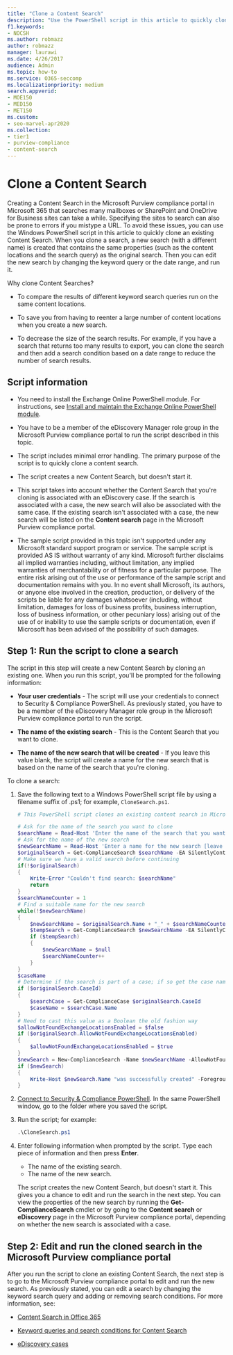 ```yaml
---
title: "Clone a Content Search"
description: "Use the PowerShell script in this article to quickly clone an existing Content Search in the Microsoft Purview compliance portal in Microsoft 365."
f1.keywords:
- NOCSH
ms.author: robmazz
author: robmazz
manager: laurawi
ms.date: 4/26/2017
audience: Admin
ms.topic: how-to
ms.service: O365-seccomp
ms.localizationpriority: medium
search.appverid:
- MOE150
- MED150
- MET150
ms.custom:
- seo-marvel-apr2020
ms.collection:
- tier1
- purview-compliance
- content-search
---
```


# Clone a Content Search

Creating a Content Search in the Microsoft Purview compliance portal in Microsoft 365 that searches many mailboxes or SharePoint and OneDrive for Business sites can take a while. Specifying the sites to search can also be prone to errors if you mistype a URL. To avoid these issues, you can use the Windows PowerShell script in this article to quickly clone an existing Content Search. When you clone a search, a new search (with a different name) is created that contains the same properties (such as the content locations and the search query) as the original search. Then you can edit the new search by changing the keyword query or the date range, and run it.

Why clone Content Searches?

- To compare the results of different keyword search queries run on the same content locations.

- To save you from having to reenter a large number of content locations when you create a new search.

- To decrease the size of the search results. For example, if you have a search that returns too many results to export, you can clone the search and then add a search condition based on a date range to reduce the number of search results.

## Script information

- You need to install the Exchange Online PowerShell module. For instructions, see [Install and maintain the Exchange Online PowerShell module](/powershell/exchange/exchange-online-powershell-v2#install-and-maintain-the-exchange-online-powershell-module).

- You have to be a member of the eDiscovery Manager role group in the Microsoft Purview compliance portal to run the script described in this topic.

- The script includes minimal error handling. The primary purpose of the script is to quickly clone a content search.

- The script creates a new Content Search, but doesn't start it.

- This script takes into account whether the Content Search that you're cloning is associated with an eDiscovery case. If the search is associated with a case, the new search will also be associated with the same case. If the existing search isn't associated with a case, the new search will be listed on the **Content search** page in the Microsoft Purview compliance portal.

- The sample script provided in this topic isn't supported under any Microsoft standard support program or service. The sample script is provided AS IS without warranty of any kind. Microsoft further disclaims all implied warranties including, without limitation, any implied warranties of merchantability or of fitness for a particular purpose. The entire risk arising out of the use or performance of the sample script and documentation remains with you. In no event shall Microsoft, its authors, or anyone else involved in the creation, production, or delivery of the scripts be liable for any damages whatsoever (including, without limitation, damages for loss of business profits, business interruption, loss of business information, or other pecuniary loss) arising out of the use of or inability to use the sample scripts or documentation, even if Microsoft has been advised of the possibility of such damages.

## Step 1: Run the script to clone a search

The script in this step will create a new Content Search by cloning an existing one. When you run this script, you'll be prompted for the following information:

- **Your user credentials** - The script will use your credentials to connect to Security & Compliance PowerShell. As previously stated, you have to be a member of the eDiscovery Manager role group in the Microsoft Purview compliance portal to run the script.

- **The name of the existing search** - This is the Content Search that you want to clone.

- **The name of the new search that will be created** - If you leave this value blank, the script will create a name for the new search that is based on the name of the search that you're cloning.

To clone a search:

1. Save the following text to a Windows PowerShell script file by using a filename suffix of .ps1; for example, `CloneSearch.ps1`.

   ```powershell
   # This PowerShell script clones an existing content search in Microsoft Purview compliance.

   # Ask for the name of the search you want to clone
   $searchName = Read-Host 'Enter the name of the search that you want to clone'
   # Ask for the name of the new search
   $newSearchName = Read-Host 'Enter a name for the new search [leave blank to automatically generate a name]'
   $originalSearch = Get-ComplianceSearch $searchName -EA SilentlyContinue
   # Make sure we have a valid search before continuing
   if(!$originalSearch)
   {
       Write-Error "Couldn't find search: $searchName"
       return
   }
   $searchNameCounter = 1
   # Find a suitable name for the new search
   while(!$newSearchName)
   {
       $newSearchName = $originalSearch.Name + "_" + $searchNameCounter
       $tempSearch = Get-ComplianceSearch $newSearchName -EA SilentlyContinue
       if ($tempSearch)
       {
           $newSearchName = $null
           $searchNameCounter++
       }
   }
   $caseName
   # Determine if the search is part of a case; if so get the case name
   if ($originalSearch.CaseId)
   {
       $searchCase = Get-ComplianceCase $originalSearch.CaseId
       $caseName = $searchCase.Name
   }
   # Need to cast this value as a Boolean the old fashion way
   $allowNotFoundExchangeLocationsEnabled = $false
   if ($originalSearch.AllowNotFoundExchangeLocationsEnabled)
   {
       $allowNotFoundExchangeLocationsEnabled = $true
   }
   $newSearch = New-ComplianceSearch -Name $newSearchName -AllowNotFoundExchangeLocationsEnabled $allowNotFoundExchangeLocationsEnabled -Case $caseName -ContentMatchQuery $originalSearch.ContentMatchQuery -Description $originalSearch.Description -ExchangeLocation $originalSearch.ExchangeLocation -ExchangeLocationExclusion $originalSearch.ExchangeLocationExclusion -Language $originalSearch.Language -SharePointLocation $originalSearch.SharePointLocation -SharePointLocationExclusion $originalSearch.SharePointLocationExclusion -PublicFolderLocation $originalSearch.PublicFolderLocation
   if ($newSearch)
   {
       Write-Host $newSearch.Name "was successfully created" -ForegroundColor Yellow
   }
   ```

2. [Connect to Security & Compliance PowerShell](/powershell/exchange/connect-to-scc-powershell). In the same PowerShell window, go to the folder where you saved the script.

3. Run the script; for example:

     ```powershell
     .\CloneSearch.ps1
     ```

4. Enter following information when prompted by the script. Type each piece of information and then press **Enter**.

     - The name of the existing search.
     - The name of the new search.

     The script creates the new Content Search, but doesn't start it. This gives you a chance to edit and run the search in the next step. You can view the properties of the new search by running the **Get-ComplianceSearch** cmdlet or by going to the **Content search** or **eDiscovery** page in the Microsoft Purview compliance portal, depending on whether the new search is associated with a case.

## Step 2: Edit and run the cloned search in the Microsoft Purview compliance portal

After you run the script to clone an existing Content Search, the next step is to go to the Microsoft Purview compliance portal to edit and run the new search. As previously stated, you can edit a search by changing the keyword search query and adding or removing search conditions. For more information, see:

- [Content Search in Office 365](content-search.md)

- [Keyword queries and search conditions for Content Search](keyword-queries-and-search-conditions.md)

- [eDiscovery cases](./get-started-core-ediscovery.md)
